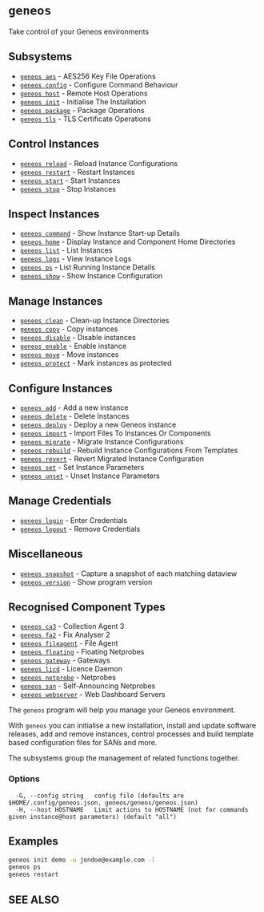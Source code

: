 # `geneos`

Take control of your Geneos environments

## Subsystems

* [`geneos aes`](geneos_aes.md)	 - AES256 Key File Operations
* [`geneos config`](geneos_config.md)	 - Configure Command Behaviour
* [`geneos host`](geneos_host.md)	 - Remote Host Operations
* [`geneos init`](geneos_init.md)	 - Initialise The Installation
* [`geneos package`](geneos_package.md)	 - Package Operations
* [`geneos tls`](geneos_tls.md)	 - TLS Certificate Operations

## Control Instances

* [`geneos reload`](geneos_reload.md)	 - Reload Instance Configurations
* [`geneos restart`](geneos_restart.md)	 - Restart Instances
* [`geneos start`](geneos_start.md)	 - Start Instances
* [`geneos stop`](geneos_stop.md)	 - Stop Instances

## Inspect Instances

* [`geneos command`](geneos_command.md)	 - Show Instance Start-up Details
* [`geneos home`](geneos_home.md)	 - Display Instance and Component Home Directories
* [`geneos list`](geneos_list.md)	 - List Instances
* [`geneos logs`](geneos_logs.md)	 - View Instance Logs
* [`geneos ps`](geneos_ps.md)	 - List Running Instance Details
* [`geneos show`](geneos_show.md)	 - Show Instance Configuration

## Manage Instances

* [`geneos clean`](geneos_clean.md)	 - Clean-up Instance Directories
* [`geneos copy`](geneos_copy.md)	 - Copy instances
* [`geneos disable`](geneos_disable.md)	 - Disable instances
* [`geneos enable`](geneos_enable.md)	 - Enable instance
* [`geneos move`](geneos_move.md)	 - Move instances
* [`geneos protect`](geneos_protect.md)	 - Mark instances as protected

## Configure Instances

* [`geneos add`](geneos_add.md)	 - Add a new instance
* [`geneos delete`](geneos_delete.md)	 - Delete Instances
* [`geneos deploy`](geneos_deploy.md)	 - Deploy a new Geneos instance
* [`geneos import`](geneos_import.md)	 - Import Files To Instances Or Components
* [`geneos migrate`](geneos_migrate.md)	 - Migrate Instance Configurations
* [`geneos rebuild`](geneos_rebuild.md)	 - Rebuild Instance Configurations From Templates
* [`geneos revert`](geneos_revert.md)	 - Revert Migrated Instance Configuration
* [`geneos set`](geneos_set.md)	 - Set Instance Parameters
* [`geneos unset`](geneos_unset.md)	 - Unset Instance Parameters

## Manage Credentials

* [`geneos login`](geneos_login.md)	 - Enter Credentials
* [`geneos logout`](geneos_logout.md)	 - Remove Credentials

## Miscellaneous

* [`geneos snapshot`](geneos_snapshot.md)	 - Capture a snapshot of each matching dataview
* [`geneos version`](geneos_version.md)	 - Show program version

## Recognised Component Types

* [`geneos ca3`](geneos_ca3.md)	 - Collection Agent 3
* [`geneos fa2`](geneos_fa2.md)	 - Fix Analyser 2
* [`geneos fileagent`](geneos_fileagent.md)	 - File Agent
* [`geneos floating`](geneos_floating.md)	 - Floating Netprobes
* [`geneos gateway`](geneos_gateway.md)	 - Gateways
* [`geneos licd`](geneos_licd.md)	 - Licence Daemon
* [`geneos netprobe`](geneos_netprobe.md)	 - Netprobes
* [`geneos san`](geneos_san.md)	 - Self-Announcing Netprobes
* [`geneos webserver`](geneos_webserver.md)	 - Web Dashboard Servers

The `geneos` program will help you manage your Geneos environment.

With `geneos` you can initialise a new installation, install and update software releases, add and remove instances, control processes and build template based configuration files for SANs and more.

The subsystems group the management of related functions together.

### Options

```text
  -G, --config string   config file (defaults are $HOME/.config/geneos.json, geneos/geneos/geneos.json)
  -H, --host HOSTNAME   Limit actions to HOSTNAME (not for commands given instance@host parameters) (default "all")
```

## Examples

```bash
geneos init demo -u jondoe@example.com -l
geneos ps
geneos restart

```

## SEE ALSO

